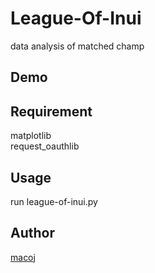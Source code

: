 # League-Of-Inui
data analysis  of matched champ

## Demo

## Requirement
matplotlib  
request_oauthlib

## Usage
run league-of-inui.py

## Author

[macoj](https://github.com/macoJ-J)

